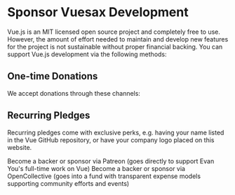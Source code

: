# Sponsor Vuesax Development
Vue.js is an MIT licensed open source project and completely free to use. However, the amount of effort needed to maintain and develop new features for the project is not sustainable without proper financial backing. You can support Vue.js development via the following methods:

## One-time Donations

We accept donations through these channels:

## Recurring Pledges

Recurring pledges come with exclusive perks, e.g. having your name listed in the Vue GitHub repository, or have your company logo placed on this website.

Become a backer or sponsor via Patreon (goes directly to support Evan You's full-time work on Vue)
Become a backer or sponsor via OpenCollective (goes into a fund with transparent expense models supporting community efforts and events)
